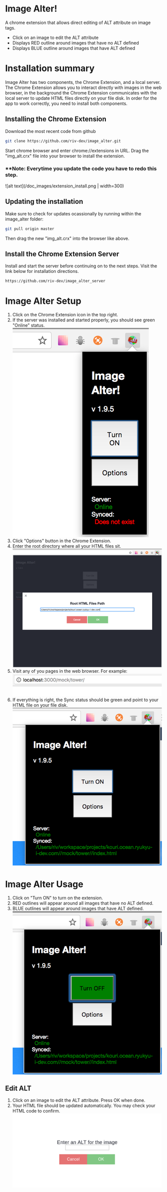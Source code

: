 # Image Alter!
A chrome extension that allows direct editing of ALT attribute on image tags.
- Click on an image to edit the ALT attribute
- Displays RED outline around images that have no ALT defined
- Displays BLUE outline around images that have ALT defined

# Installation summary
Image Alter has two components, the Chrome Extension, and a local server.  The Chrome Extension allows you to interact directly with images in the web browser, in the background the Chrome Extension communicates with the local server to update HTML files directly on your file disk. In order for the app to work correctly, you need to install both components.

## Installing the Chrome Extension
Download the most recent code from github
```bash
git clone https://github.com/riv-dev/image_alter.git
```

Start chrome browser and enter chrome://extensions in URL.
Drag the "img_alt.crx" file into your browser to install the extension.
### **Note: Everytime you update the code you have to redo this step.

![alt text](/doc_images/extension_install.png | width=300)

## Updating the installation

Make sure to check for updates ocassionally by running within the image_alter folder:
```bash
git pull origin master
```

Then drag the new "img_alt.crx" into the browser like above.

## Install the Chrome Extension Server
Install and start the server before continuing on to the next steps. Visit the link below for installation directions.
```
https://github.com/riv-dev/image_alter_server
```

# Image Alter Setup
1. Click on the Chrome Extension icon in the top right.
2. If the server was installed and started properly, you should see green "Online" status.
![alt text](/doc_images/setup1.png "Setup 1")
3. Click "Options" button in the Chrome Extension.
4. Enter the root directory where all your HTML files sit.
![alt text](/doc_images/setup2.png "Setup 2")
5. Visit any of you pages in the web browser. For example:
![alt text](/doc_images/setup3.png "Setup 3")
6. If everything is right, the Sync status should be green and point to your HTML file on your file disk. 
![alt text](/doc_images/setup4.png "Setup 4")

# Image Alter Usage
1. Click on "Turn ON" to turn on the extension.
2. RED outlines will appear around all images that have no ALT defined.
3. BLUE outlines will appear around images that have ALT defined.
![alt text](/doc_images/usage.png "Usage")

## Edit ALT
1. Click on an image to edit the ALT attribute.  Press OK when done.
2. Your HTML file should be updated automatically.  You may check your HTML code to confirm.
![alt text](/doc_images/enter_alt.png "Enter ALT")
